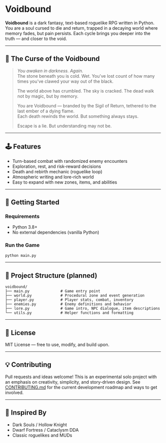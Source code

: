 # Voidbound

**Voidbound** is a dark fantasy, text-based roguelike RPG written in Python.  
You are a soul cursed to die and return, trapped in a decaying world where memory fades, but pain persists. Each cycle brings you deeper into the truth — and closer to the void.

---

## 🌌 The Curse of the Voidbound

> *You awaken in darkness. Again.*  
> The stone beneath you is cold. Wet. You’ve lost count of how many times you've clawed your way out of the black.  
>  
> The world above has crumbled. The sky is cracked. The dead walk not by magic, but by memory.  
>  
> You are Voidbound — branded by the Sigil of Return, tethered to the last ember of a dying flame.  
> Each death rewinds the world. But something always stays.  
>  
> Escape is a lie. But understanding may not be.

---

## 🕹️ Features

- Turn-based combat with randomized enemy encounters  
- Exploration, rest, and risk-reward decisions  
- Death and rebirth mechanic (roguelike loop)  
- Atmospheric writing and lore-rich world  
- Easy to expand with new zones, items, and abilities  

---

## 🚀 Getting Started

### Requirements

- Python 3.8+
- No external dependencies (vanilla Python)

### Run the Game

```bash
python main.py
```

---

## 🧱 Project Structure (planned)

```
voidbound/
├── main.py              # Game entry point
├── world.py             # Procedural zone and event generation
├── player.py            # Player stats, combat, inventory
├── enemies.py           # Enemy definitions and behavior
├── lore.py              # Game intro, NPC dialogue, item descriptions
└── utils.py             # Helper functions and formatting
```

---

## 📜 License

MIT License — free to use, modify, and build upon.

---

## 💡 Contributing

Pull requests and ideas welcome! This is an experimental solo project with an emphasis on creativity, simplicity, and story-driven design.
See [CONTRIBUTING.md](CONTRIBUTING.md) for the current development roadmap and ways to get involved.

---

## 🧠 Inspired By

- Dark Souls / Hollow Knight  
- Dwarf Fortress / Cataclysm DDA  
- Classic roguelikes and MUDs  
